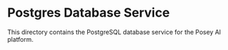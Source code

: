 # Postgres Database Service

This directory contains the PostgreSQL database service for the Posey AI platform.
